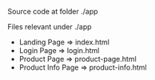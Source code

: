 Source code at folder ./app

Files relevant under ./app

- Landing Page => index.html
- Login Page => login.html
- Product Page => product-page.html
- Product Info Page => product-info.html